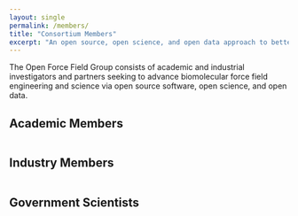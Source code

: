 ```yaml
---
layout: single
permalink: /members/
title: "Consortium Members"
excerpt: "An open source, open science, and open data approach to better biomolecular forcefields"
---
```


The Open Force Field Group consists of academic and industrial investigators and partners seeking to advance biomolecular force field engineering and science via open source software, open science, and open data.

## Academic Members

<figure style="width: 600px" class="align-center">
  <img src="{{ site.url }}{{ site.baseurl }}/assets/images/Academic_People.jpg" alt="">
</figure>


## Industry Members

<figure style="width: 600px" class="align-center">
  <img src="{{ site.url }}{{ site.baseurl }}/assets/images/Industry_People.jpg" alt="">
</figure>


## Government Scientists

<figure style="width: 600px" class="align-center">
  <img src="{{ site.url }}{{ site.baseurl }}/assets/images/Government_People.jpg" alt="">
</figure>
